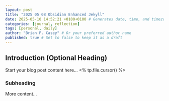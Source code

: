 ```yaml
---
layout: post
title: "2025 05 08 Obsidian Enhanced Jekyll"
date: 2025-05-10 14:52:21 +0100+0100 # Generates date, time, and timezone offset (e.g., +01:00)
categories: [journal, reflection]
tags: [personal, daily]
author: "Brian P. Casey" # Or your preferred author name
published: true # Set to false to keep it as a draft
---
```


## Introduction (Optional Heading)

Start your blog post content here...
<% tp.file.cursor() %>


### Subheading

More content...

